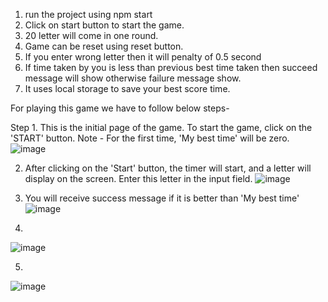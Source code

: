 1. run the project using npm start
2. Click on start button to start the game.
3. 20 letter will come in one round.
4. Game can be reset using reset button.
5. If you enter wrong letter then it will penalty of 0.5 second
6. If time taken by you is less than previous best time taken then succeed message will show otherwise failure message show.
7. It uses local storage to save your best score time.

For playing this game we have to follow below steps-

Step 1. This is the initial page of the game. To start the game, click on the 'START' button. 
Note - For the first time, 'My best time' will be zero.
![image](https://user-images.githubusercontent.com/50036396/179970996-0ecf5bcc-dbd4-446b-b542-b8927a9367de.png)

2. After clicking on the 'Start' button, the timer will start, and a letter will display on the screen. Enter this letter in the input field.
![image](https://user-images.githubusercontent.com/50036396/179971355-2d1d0757-3dfb-4af1-8427-f0e36c09741a.png)

3. You will receive success message if it is better than 'My best time'
![image](https://user-images.githubusercontent.com/50036396/179971806-8bf641bd-f4a8-44d9-8cc5-da0a1a23a0df.png)
4. 
![image](https://user-images.githubusercontent.com/50036396/179974553-69a79e44-8145-4fcb-b6e7-b698fd08ae62.png)

5. 
![image](https://user-images.githubusercontent.com/50036396/179974855-463a1e3a-e26e-4656-adda-40d445f0aa88.png)


 
